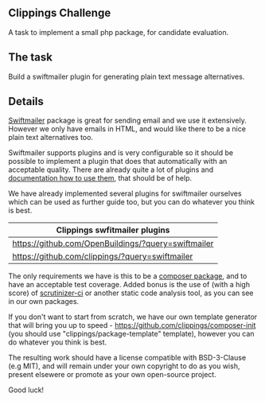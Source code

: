 Clippings Challenge
-------------------

A task to implement a small php package, for candidate evaluation.

The task
--------

Build a swiftmailer plugin for generating plain text message alternatives.

Details
-------

[Swiftmailer](http://swiftmailer.org/) package is great for sending email and we use it extensively. However we only have emails in HTML, and would like there to be a nice plain text alternatives too.

Swiftmailer supports plugins and is very configurable so it should be possible to implement a plugin that does that automatically with an acceptable quality. There are already quite a lot of plugins and [documentation how to use them](http://swiftmailer.org/docs/plugins.html), that should be of help.

We have already implemented several plugins for swiftmailer ourselves which can be used as further guide too, but you can do whatever you think is best.

| Clippings swfitmailer plugins                        |
| ---------------------------------------------------- |
| https://github.com/OpenBuildings/?query=swiftmailer  |
| https://github.com/clippings/?query=swiftmailer      |



The only requirements we have is this to be a [composer package](https://getcomposer.org/), and to have an acceptable test coverage. Added bonus is the use of (with a high score) of [scrutinizer-ci](https://scrutinizer-ci.com/) or another static code analysis tool, as you can see in our own packages.

If you don't want to start from scratch, we have our own template generator that will bring you up to speed - https://github.com/clippings/composer-init (you should use "clippings/package-template" template), however you can do whatever you think is best.

The resulting work should have a license compatible with BSD-3-Clause (e.g MIT), and will remain under your own copyright to do as you wish, present elsewere or promote as your own open-source project.

Good luck!




